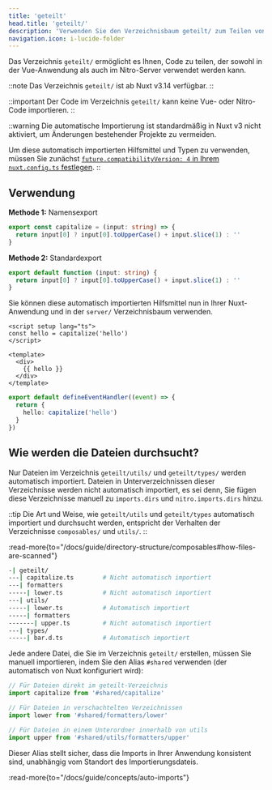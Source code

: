 ```yaml
---
title: 'geteilt'
head.title: 'geteilt/'
description: 'Verwenden Sie den Verzeichnisbaum geteilt/ zum Teilen von Funktionalitäten zwischen der Vue-Anwendung und dem Nitro-Server.'
navigation.icon: i-lucide-folder
---
```


Das Verzeichnis `geteilt/` ermöglicht es Ihnen, Code zu teilen, der sowohl in der Vue-Anwendung als auch im Nitro-Server verwendet werden kann.

::note
Das Verzeichnis `geteilt/` ist ab Nuxt v3.14 verfügbar.
::

::important
Der Code im Verzeichnis `geteilt/` kann keine Vue- oder Nitro-Code importieren.
::

::warning
Die automatische Importierung ist standardmäßig in Nuxt v3 nicht aktiviert, um Änderungen bestehender Projekte zu vermeiden.

Um diese automatisch importierten Hilfsmittel und Typen zu verwenden, müssen Sie zunächst [`future.compatibilityVersion: 4` in Ihrem `nuxt.config.ts` festlegen](/docs/getting-started/upgrade#opting-in-to-nuxt-4).
::

## Verwendung

**Methode 1:** Namensexport

```ts twoslash [geteilt/utils/capitalize.ts]
export const capitalize = (input: string) => {
  return input[0] ? input[0].toUpperCase() + input.slice(1) : ''
}
```

**Methode 2:** Standardexport

```ts twoslash [geteilt/utils/capitalize.ts]
export default function (input: string) {
  return input[0] ? input[0].toUpperCase() + input.slice(1) : ''
}
```

Sie können diese automatisch importierten Hilfsmittel nun in Ihrer Nuxt-Anwendung und in der `server/` Verzeichnisbaum verwenden.

```vue [app.vue]
<script setup lang="ts">
const hello = capitalize('hello')
</script>

<template>
  <div>
    {{ hello }}
  </div>
</template>
```

```ts [server/api/hello.get.ts]
export default defineEventHandler((event) => {
  return {
    hello: capitalize('hello')
  }
})
```

## Wie werden die Dateien durchsucht?

Nur Dateien im Verzeichnis `geteilt/utils/` und `geteilt/types/` werden automatisch importiert. Dateien in Unterverzeichnissen dieser Verzeichnisse werden nicht automatisch importiert, es sei denn, Sie fügen diese Verzeichnisse manuell zu `imports.dirs` und `nitro.imports.dirs` hinzu.

::tip
Die Art und Weise, wie `geteilt/utils` und `geteilt/types` automatisch importiert und durchsucht werden, entspricht der Verhalten der Verzeichnisse `composables/` und `utils/`.
::

:read-more{to="/docs/guide/directory-structure/composables#how-files-are-scanned"}

```bash [Verzeichnisstruktur]
-| geteilt/
---| capitalize.ts        # Nicht automatisch importiert
---| formatters
-----| lower.ts           # Nicht automatisch importiert
---| utils/
-----| lower.ts           # Automatisch importiert
-----| formatters
-------| upper.ts         # Nicht automatisch importiert
---| types/
-----| bar.d.ts           # Automatisch importiert
```

Jede andere Datei, die Sie im Verzeichnis `geteilt/` erstellen, müssen Sie manuell importieren, indem Sie den Alias `#shared` verwenden (der automatisch von Nuxt konfiguriert wird):

```ts
// Für Dateien direkt im geteilt-Verzeichnis
import capitalize from '#shared/capitalize'

// Für Dateien in verschachtelten Verzeichnissen
import lower from '#shared/formatters/lower'

// Für Dateien in einem Unterordner innerhalb von utils
import upper from '#shared/utils/formatters/upper'
```

Dieser Alias stellt sicher, dass die Imports in Ihrer Anwendung konsistent sind, unabhängig vom Standort des Importierungsdateis.

:read-more{to="/docs/guide/concepts/auto-imports"}
```
